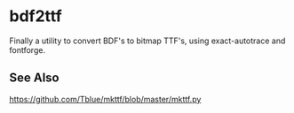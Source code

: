 bdf2ttf
=======

Finally a utility to convert BDF's to bitmap TTF's, using exact-autotrace and fontforge.

## See Also

https://github.com/Tblue/mkttf/blob/master/mkttf.py
